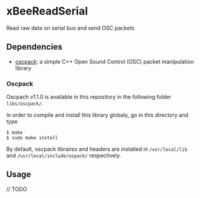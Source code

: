 # xBeeReadSerial

Read raw data on serial bus and send OSC packets

## Dependencies

* [oscpack]: a simple C++ Open Sound Control (OSC) packet manipulation library

### Oscpack

Oscpach v1.1.0 is available in this repository in the following folder `libs/oscpack/`.

In order to compile and install this library globaly, go in this directory and type 

	$ make
	$ sudo make install

By default, oscpack libraires and headers are installed in `/usr/local/lib` and `/usr/local/include/ospack/` respectively.

## Usage

// TODO


[oscpack]: https://code.google.com/p/oscpack/